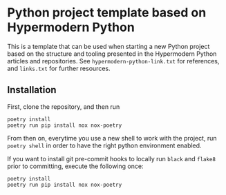 # Python project template based on Hypermodern Python

This is a template that can be used when starting a new Python project based on the structure and tooling presented in the Hypermodern Python articles and repositories. See `hypermodern-python-link.txt` for references, and `links.txt` for further resources.

## Installation

First, clone the repository, and then run

```
poetry install
poetry run pip install nox nox-poetry
```

From then on, everytime you use a new shell to work with the project, run
`poetry shell`
in order to have the right python environment enabled.

If you want to install git pre-commit hooks to locally run `black` and `flake8`
prior to committing, execute the following once:

```
poetry install
poetry run pip install nox nox-poetry
```
